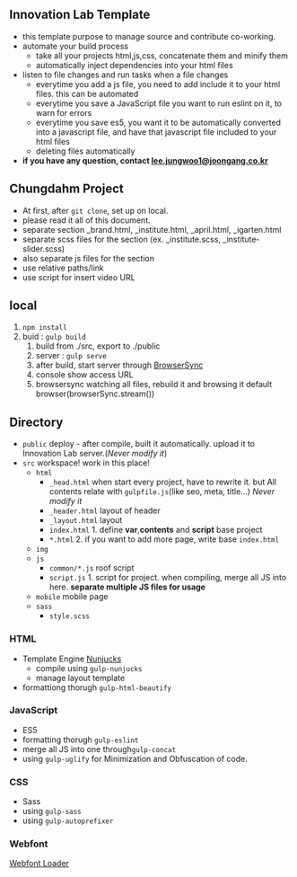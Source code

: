 ## Innovation Lab Template
- this template purpose to manage source and contribute co-working.
- automate your build process 
   - take all your projects html,js,css, concatenate them and minify them
   - automatically inject dependencies into your html files
- listen to file changes and run tasks when a file changes
   - everytime you add a js file, you need to add include it to your html files. this can be automated
   - everytime you save a JavaScript file you want to run eslint on it, to warn for errors
   - everytime you save es5, you want it to be automatically converted into a javascript file, and have that javascript file included to your html files
   - deleting files automatically
- **if you have any question, contact lee.jungwoo1@joongang.co.kr**

## Chungdahm Project
- At first, after `git clone`, set up on local.
- please read it all of this document.
- separate section  _brand.html, _institute.html, _april.html, _igarten.html
- separate scss files for the section (ex. _institute.scss, _institute-slider.scss) 
- also separate js files for the section
- use relative paths/link
- use script for insert video URL

## local
1. `npm install` 
1. buid : `gulp build` 
   1. build from ./src, export to ./public 
   1. server : `gulp serve` 
   1. after build, start server through [BrowserSync](https://www.browsersync.io/)
   1. console show access URL 
   1. browsersync watching all files, rebuild it and browsing it default browser(browserSync.stream())

## Directory 

- `public` deploy - after compile, built it automatically. upload it to Innovation Lab server.(*Never modify it*)
- `src` workspace! work in this place!
   - `html`
      - `_head.html` when start every project, have to rewrite it. but All contents relate with `gulpfile.js`(like seo, meta, title...) *Never modify it*
      - `_header.html` layout of header
      - `_layout.html` layout
      - `index.html` 1. define **var**,**contents** and **script** base project
      - `*.html` 2. if you want to add more page, write base `index.html`
   - `img`
   - `js`
      - `common/*.js` roof script
      - `script.js` 1. script for project. when compiling, merge all JS into here. **separate multiple JS files for usage**
   - `mobile` mobile page
   - `sass` 
      - `style.scss` 

### HTML
- Template Engine [Nunjucks](https://mozilla.github.io/nunjucks)
   - compile using `gulp-nunjucks`
   - manage layout template
- formattiong thorugh `gulp-html-beautify`

### JavaScript
- ES5
- formatting thorugh `gulp-eslint`
- merge all JS into one through`gulp-concat`
- using `gulp-uglify` for Minimization and Obfuscation of code.

### CSS
- Sass
- using `gulp-sass`
- using `gulp-autoprefixer`

### Webfont
[Webfont Loader](https://github.com/typekit/webfontloader)